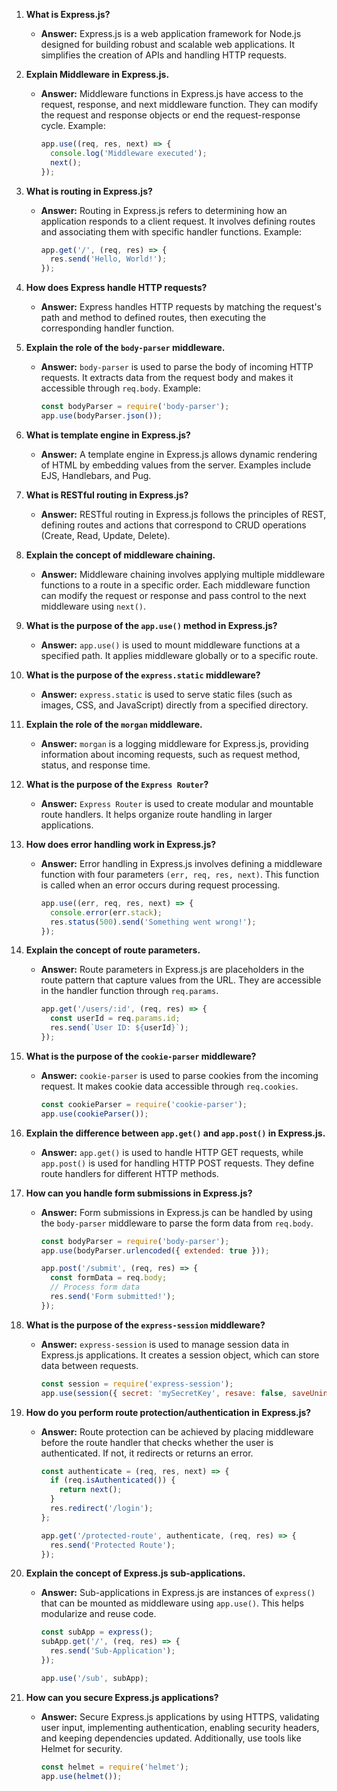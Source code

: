 1. **What is Express.js?**
   - **Answer:** Express.js is a web application framework for Node.js designed for building robust and scalable web applications. It simplifies the creation of APIs and handling HTTP requests.

2. **Explain Middleware in Express.js.**
   - **Answer:** Middleware functions in Express.js have access to the request, response, and next middleware function. They can modify the request and response objects or end the request-response cycle. Example:

      ```javascript
      app.use((req, res, next) => {
        console.log('Middleware executed');
        next();
      });
      ```

3. **What is routing in Express.js?**
   - **Answer:** Routing in Express.js refers to determining how an application responds to a client request. It involves defining routes and associating them with specific handler functions. Example:

      ```javascript
      app.get('/', (req, res) => {
        res.send('Hello, World!');
      });
      ```

4. **How does Express handle HTTP requests?**
   - **Answer:** Express handles HTTP requests by matching the request's path and method to defined routes, then executing the corresponding handler function.

5. **Explain the role of the `body-parser` middleware.**
   - **Answer:** `body-parser` is used to parse the body of incoming HTTP requests. It extracts data from the request body and makes it accessible through `req.body`. Example:

      ```javascript
      const bodyParser = require('body-parser');
      app.use(bodyParser.json());
      ```

6. **What is template engine in Express.js?**
   - **Answer:** A template engine in Express.js allows dynamic rendering of HTML by embedding values from the server. Examples include EJS, Handlebars, and Pug.

7. **What is RESTful routing in Express.js?**
   - **Answer:** RESTful routing in Express.js follows the principles of REST, defining routes and actions that correspond to CRUD operations (Create, Read, Update, Delete).

8. **Explain the concept of middleware chaining.**
   - **Answer:** Middleware chaining involves applying multiple middleware functions to a route in a specific order. Each middleware function can modify the request or response and pass control to the next middleware using `next()`.

9. **What is the purpose of the `app.use()` method in Express.js?**
   - **Answer:** `app.use()` is used to mount middleware functions at a specified path. It applies middleware globally or to a specific route.

10. **What is the purpose of the `express.static` middleware?**
    - **Answer:** `express.static` is used to serve static files (such as images, CSS, and JavaScript) directly from a specified directory.

11. **Explain the role of the `morgan` middleware.**
    - **Answer:** `morgan` is a logging middleware for Express.js, providing information about incoming requests, such as request method, status, and response time.

12. **What is the purpose of the `Express Router`?**
    - **Answer:** `Express Router` is used to create modular and mountable route handlers. It helps organize route handling in larger applications.

13. **How does error handling work in Express.js?**
    - **Answer:** Error handling in Express.js involves defining a middleware function with four parameters `(err, req, res, next)`. This function is called when an error occurs during request processing.

      ```javascript
      app.use((err, req, res, next) => {
        console.error(err.stack);
        res.status(500).send('Something went wrong!');
      });
      ```

14. **Explain the concept of route parameters.**
    - **Answer:** Route parameters in Express.js are placeholders in the route pattern that capture values from the URL. They are accessible in the handler function through `req.params`.

      ```javascript
      app.get('/users/:id', (req, res) => {
        const userId = req.params.id;
        res.send(`User ID: ${userId}`);
      });
      ```

15. **What is the purpose of the `cookie-parser` middleware?**
    - **Answer:** `cookie-parser` is used to parse cookies from the incoming request. It makes cookie data accessible through `req.cookies`.

      ```javascript
      const cookieParser = require('cookie-parser');
      app.use(cookieParser());
      ```

16. **Explain the difference between `app.get()` and `app.post()` in Express.js.**
    - **Answer:** `app.get()` is used to handle HTTP GET requests, while `app.post()` is used for handling HTTP POST requests. They define route handlers for different HTTP methods.

17. **How can you handle form submissions in Express.js?**
    - **Answer:** Form submissions in Express.js can be handled by using the `body-parser` middleware to parse the form data from `req.body`.

      ```javascript
      const bodyParser = require('body-parser');
      app.use(bodyParser.urlencoded({ extended: true }));

      app.post('/submit', (req, res) => {
        const formData = req.body;
        // Process form data
        res.send('Form submitted!');
      });
      ```

18. **What is the purpose of the `express-session` middleware?**
    - **Answer:** `express-session` is used to manage session data in Express.js applications. It creates a session object, which can store data between requests.

      ```javascript
      const session = require('express-session');
      app.use(session({ secret: 'mySecretKey', resave: false, saveUninitialized: true }));
      ```

19. **How do you perform route protection/authentication in Express.js?**
    - **Answer:** Route protection can be achieved by placing middleware before the route handler that checks whether the user is authenticated. If not, it redirects or returns an error.

      ```javascript
      const authenticate = (req, res, next) => {
        if (req.isAuthenticated()) {
          return next();
        }
        res.redirect('/login');
      };

      app.get('/protected-route', authenticate, (req, res) => {
        res.send('Protected Route');
      });
      ```

20. **Explain the concept of Express.js sub-applications.**
    - **Answer:** Sub-applications in Express.js are instances of `express()` that can be mounted as middleware using `app.use()`. This helps modularize and reuse code.

      ```javascript
      const subApp = express();
      subApp.get('/', (req, res) => {
        res.send('Sub-Application');
      });

      app.use('/sub', subApp);
      ```

21. **How can you secure Express.js applications?**
    - **Answer:** Secure Express.js applications by using HTTPS, validating user input, implementing authentication, enabling security headers, and keeping dependencies updated. Additionally, use tools like Helmet for security.

      ```javascript
      const helmet = require('helmet');
      app.use(helmet());
     ```
